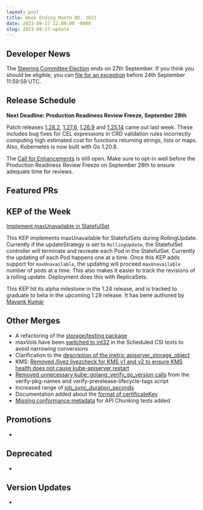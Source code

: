 ```yaml
---
layout: post
title: Week Ending Month DD, 2023
date: 2023-09-17 22:00:00 -0000
slug: 2023-09-17-update
---
```


## Developer News

The [Steering Committee Election](https://elections.k8s.io/app/elections/steering---2023) ends on 27th September. If you think you should be eligible, you can [file for an exception](https://elections.k8s.io/app/elections/steering---2023/exception) before 24th September 11:59:59 UTC.

## Release Schedule

**Next Deadline: Production Readiness Review Freeze, September 28th**

Patch releases [1.28.2](https://groups.google.com/g/kubernetes-announce/c/PLiWKzRQOds/m/TMBfN2zUAwAJ), [1.27.6](https://groups.google.com/g/kubernetes-announce/c/bRFcP62WLRg/m/qsKqQ2nUAwAJ), [1.26.9](https://groups.google.com/g/kubernetes-announce/c/R8L2sVaL6pc/m/jfI3amXUAwAJ) and [1.25.14](https://groups.google.com/g/kubernetes-announce/c/bpucSTga8NE/m/wd5eI2XUAwAJ) came out last week. These includes bug fixes for CEL expressions in CRD validation rules incorrectly computing high estimated cost for functions returning strings, lists or maps. Also, Kubernetes is now built with Go 1.20.8.

The [Call for Enhancements](https://groups.google.com/a/kubernetes.io/g/dev/c/MZcoJX6rrm4) is still open. Make sure to opt-in well before the Production Readiness Review Freeze on September 28th to ensure adequate time for reviews.

## Featured PRs

## KEP of the Week

[Implement maxUnavailable in StatefulSet](https://github.com/kubernetes/enhancements/tree/master/keps/sig-apps/961-maxunavailable-for-statefulset)

This KEP implements maxUnavailable for StatefulSets during RollingUpdate. Currently if the updateStrategy is set to `RollingUpdate`, the StatefulSet controller will terminate and recreate each Pod in the StatefulSet. Currently the updating of each Pod happens one at a time. Once this KEP adds support for `maxUnavailable`, the updating will proceed `maxUnavailable` number of pods at a time. This also makes it easier to track the revisions of a rolling update. Deployment does this with ReplicaSets.

This KEP hit its alpha milestone in the 1.24 release, and is tracked to graduate to beta in the upcoming 1.29 release. It has bene authored by [Mayank Kumar](https://github.com/krmayankk)

## Other Merges

* A refactoring of the [storage/testing package](https://github.com/kubernetes/kubernetes/pull/120691)
* maxVols have been [switched to int32](https://github.com/kubernetes/kubernetes/pull/120690) in the Scheduled CSI tests to avoid narrowing conversions
* Clarification to the [description of the metric apiserver_storage_object](https://github.com/kubernetes/kubernetes/pull/120597)
* KMS: [Removed /livez livezcheck for KMS v1 and v2 to ensure KMS health does not cause kube-apiserver restart](https://github.com/kubernetes/kubernetes/pull/120583)
* [Removed unnecessary kube::golang::verify_go_version calls](https://github.com/kubernetes/kubernetes/pull/120579) from the verify-pkg-names and verify-prerelease-lifecycle-tags script
* Increased range of [job_sync_duration_seconds](https://github.com/kubernetes/kubernetes/pull/120577)
* Documentation added about the [format of certificateKey](https://github.com/kubernetes/kubernetes/pull/120546)
* [Missing conformance metadata](https://github.com/kubernetes/kubernetes/pull/120600) for API Chunking tests added

## Promotions

*

## Deprecated

*

## Version Updates

*
